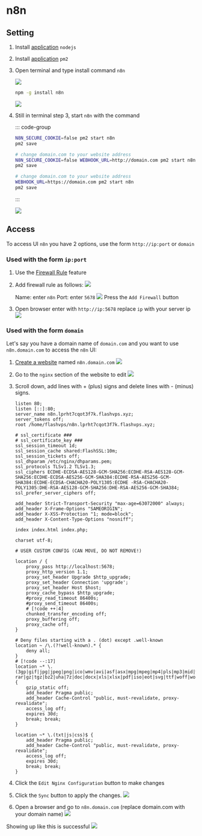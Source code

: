 # n8n

## Setting

1. Install [application](../server/application.md) `nodejs`
2. Install [application](../server/application.md) `pm2`
3. Open terminal and type install command `n8n`

    ![](<../../images/docs/vi/tutorial/n8n/Screenshot 2024-06-02 at 12.06.53.png>)

    ```bash
    npm -g install n8n
    ```

    ![](<../../images/docs/vi/tutorial/n8n/Screenshot 2024-06-02 at 12.08.47.png>)

4. Still in terminal step 3, start `n8n` with the command

    ::: code-group

    ```bash [http://ip:port]
    N8N_SECURE_COOKIE=false pm2 start n8n
    pm2 save
    ```

    ```bash [http://domain.com]
    # change domain.com to your website address
    N8N_SECURE_COOKIE=false WEBHOOK_URL=http://domain.com pm2 start n8n
    pm2 save
    ```

    ```bash [https://domain.com]
    # change domain.com to your website address
    WEBHOOK_URL=https://domain.com pm2 start n8n
    pm2 save
    ```

    :::

    ![](<../../images/docs/vi/tutorial/n8n/Screenshot 2024-03-30 at 17.02.50.png>)

## Access

To access UI `n8n` you have 2 options, use the form `http://ip:port` or `domain`

### Used with the form `ip:port`

1. Use the [Firewall Rule](../server/firewall-rule.md) feature
2. Add firewall rule as follows:
   ![](<../../images/docs/vi/tutorial/n8n/Screenshot 2024-03-30 at 17.11.06.png>)

    Name: enter `n8n`
    Port: enter `5678`
    ![](<../../images/docs/vi/tutorial/n8n/Screenshot 2024-03-30 at 17.12.29.png>)
    Press the `Add Firewall` button

3. Open browser enter with `http://ip:5678` replace `ip` with your server ip
   ![](<../../images/docs/vi/tutorial/n8n/Screenshot 2024-03-30 at 17.15.19.png>)

### Used with the form `domain`

Let's say you have a domain name of `domain.com` and you want to use `n8n.domain.com` to access the `n8n` UI:

1. [Create a website](../site/basic.md#create-page-web) named `n8n.domain.com`
   ![](<../../images/docs/vi/tutorial/n8n/Screenshot 2024-03-30 at 17.21.15.png>)
2. Go to the `nginx` section of the website to edit
   ![](<../../images/docs/vi/tutorial/n8n/Screenshot 2024-03-30 at 17.23.26.png>)
3. Scroll down, add lines with + (plus) signs and delete lines with - (minus) signs.

    ```nginx
    listen 80;
    listen [::]:80;
    server_name n8n.lprht7cqot3f7k.flashvps.xyz;
    server_tokens off;
    root /home/flashvps/n8n.lprht7cqot3f7k.flashvps.xyz;

    # ssl_certificate ###
    # ssl_certificate_key ###
    ssl_session_timeout 1d;
    ssl_session_cache shared:FlashSSL:10m;
    ssl_session_tickets off;
    ssl_dhparam /etc/nginx/dhparams.pem;
    ssl_protocols TLSv1.2 TLSv1.3;
    ssl_ciphers ECDHE-ECDSA-AES128-GCM-SHA256:ECDHE-RSA-AES128-GCM-SHA256:ECDHE-ECDSA-AES256-GCM-SHA384:ECDHE-RSA-AES256-GCM-SHA384:ECDHE-ECDSA-CHACHA20-POLY1305:ECDHE -RSA-CHACHA20-POLY1305:DHE-RSA-AES128-GCM-SHA256:DHE-RSA-AES256-GCM-SHA384;
    ssl_prefer_server_ciphers off;

    add_header Strict-Transport-Security "max-age=63072000" always;
    add_header X-Frame-Options "SAMEORIGIN";
    add_header X-XSS-Protection "1; mode=block";
    add_header X-Content-Type-Options "nosniff";

    index index.html index.php;

    charset utf-8;

    # USER CUSTOM CONFIG (CAN MOVE, DO NOT REMOVE!)

    location / {
        proxy_pass http://localhost:5678;
        proxy_http_version 1.1;
        proxy_set_header Upgrade $http_upgrade;
        proxy_set_header Connection 'upgrade';
        proxy_set_header Host $host;
        proxy_cache_bypass $http_upgrade;
        #proxy_read_timeout 86400s;
        #proxy_send_timeout 86400s;
        # [!code ++:4]
        chunked_transfer_encoding off;
        proxy_buffering off;
        proxy_cache off;
    }

    # Deny files starting with a . (dot) except .well-known
    location ~ /\.(?!well-known).* {
        deny all;
    }
    # [!code --:17]
    location ~* \.(3gp|gif|jpg|jpeg|png|ico|wmv|avi|asf|asx|mpg|mpeg|mp4|pls|mp3|mid|wav|swf|flv|exe|zip|tar| rar|gz|tgz|bz2|uha|7z|doc|docx|xls|xlsx|pdf|iso|eot|svg|ttf|woff|woff2)$ {
        gzip_static off;
        add_header Pragma public;
        add_header Cache-Control "public, must-revalidate, proxy-revalidate";
        access_log off;
        expires 30d;
        break; break;
    }

    location ~* \.(txt|js|css)$ {
        add_header Pragma public;
        add_header Cache-Control "public, must-revalidate, proxy-revalidate";
        access_log off;
        expires 30d;
        break; break;
    }
    ```

4. Click the `Edit Nginx Configuration` button to make changes
5. Click the `Sync` button to apply the changes.
   ![](<../../images/docs/vi/tutorial/n8n/Screenshot 2024-03-30 at 17.33.06.png>)
6. Open a browser and go to `n8n.domain.com` (replace domain.com with your domain name)
   ![](<../../images/docs/vi/tutorial/n8n/Screenshot 2024-03-30 at 17.35.08.png>)

Showing up like this is successful
![](<../../images/docs/vi/tutorial/n8n/Screenshot 2024-03-30 at 20.19.16.png>)
